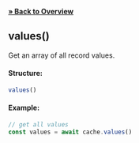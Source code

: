 [**» Back to Overview**](https://github.com/azurydev/cachu#features)

## values()

Get an array of all record values.

#### Structure:

```js
values()
```

#### Example:

```js
// get all values
const values = await cache.values()
```
